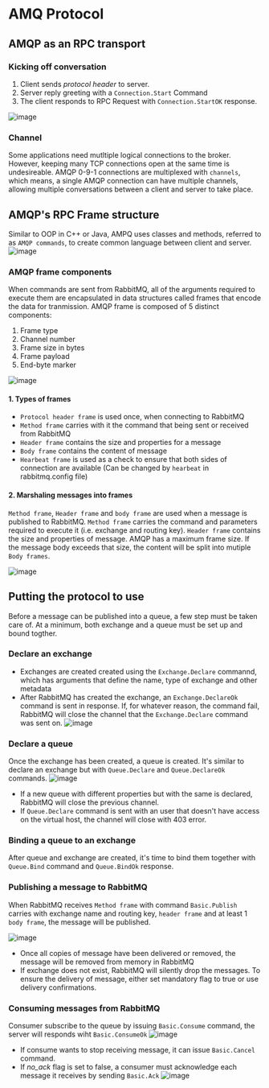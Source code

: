 # AMQ Protocol 
## AMQP as an RPC transport 
### Kicking off conversation
1. Client sends *protocol header* to server. 
2. Server reply greeting with a `Connection.Start` Command
3. The client responds to RPC Request with `Connection.StartOK` response. 

![image](https://learning.oreilly.com/library/view/rabbitmq-in-depth/9781617291005/02fig01_alt.jpg)

### Channel
Some applications need mutltiple logical connections to the broker. However, keeping many TCP connections open at the same time is undesireable. AMQP 0-9-1 connections are multiplexed with `channels`, which means, a single AMQP connection can have multiple channels, allowing multiple conversations between a client and server to take place. 

## AMQP's RPC Frame structure 
Similar to OOP in C++ or Java, AMPQ uses classes and methods, referred to as `AMQP commands`, to create common language between client and server. 
![image](https://learning.oreilly.com/library/view/rabbitmq-in-depth/9781617291005/02fig02.jpg)
### AMQP frame components
When commands are sent from RabbitMQ, all of the arguments required to execute them are encapsulated in data structures called frames that encode the data for tranmission. AMQP frame is composed of 5 distinct components: 
1. Frame type
2. Channel number
3. Frame size in bytes
4. Frame payload 
5. End-byte marker 

![image](https://learning.oreilly.com/library/view/rabbitmq-in-depth/9781617291005/02fig03_alt.jpg)
#### 1. Types of frames
- `Protocol header frame` is used once, when connecting to RabbitMQ 
- `Method frame` carries with it the command that being sent or received from RabbitMQ 
- `Header frame` contains the size and properties for a message 
- `Body frame` contains the content of message 
- `Hearbeat frame` is used as a check to ensure that both sides of connection are available (Can be changed by `hearbeat` in rabbitmq.config file)

#### 2. Marshaling messages into frames
`Method frame`, `Header frame` and `body frame` are used when a message is published to RabbitMQ. `Method frame` carries the command and parameters required to execute it (i.e. exchange and routing key). `Header frame` contains the size and properties of message. AMQP has a maximum frame size. If the message body exceeds that size, the content will be split into mutiple `Body frames`. 

![image](https://learning.oreilly.com/library/view/rabbitmq-in-depth/9781617291005/02fig04_alt.jpg)

## Putting the protocol to use 
Before a message can be published into a queue, a few step must be taken care of. At a minimum, both exchange and a queue must be set up and bound togther. 
### Declare an exchange 
- Exchanges are created created using the `Exchange.Declare` commannd, which has arguments that define the name, type of exchange and other metadata 
- After RabbitMQ has created the exchange, an `Exchange.DeclareOk` command is sent in response. If, for whatever reason, the command fail, RabbitMQ will close the channel that the `Exchange.Declare` command was sent on. 
![image](https://learning.oreilly.com/library/view/rabbitmq-in-depth/9781617291005/02fig08_alt.jpg)

### Declare a queue
Once the exchange has been created, a queue is created. It's similar to declare an exchange but with `Queue.Declare` and `Queue.DeclareOk` commands. 
![image](https://learning.oreilly.com/library/view/rabbitmq-in-depth/9781617291005/02fig09_alt.jpg)
- If a new queue with different properties but with the same is declared, RabbitMQ will close the previous channel. 
- If `Queue.Declare` command is sent with an user that doesn't have access on the virtual host, the channel will close with 403 error. 

### Binding a queue to an exchange 
After queue and exchange are created, it's time to bind them together with `Queue.Bind` command and `Queue.BindOk` response.

### Publishing a message to RabbitMQ 
When RabbitMQ receives `Method frame` with command `Basic.Publish` carries with exchange name and routing key, `header frame` and at least 1 `body frame`, the message will be published. 

![image](https://learning.oreilly.com/library/view/rabbitmq-in-depth/9781617291005/02fig11.jpg)
* Once all copies of message have been delivered or removed, the message will be removed from memory in RabbitMQ
* If exchange does not exist, RabbitMQ will silently drop the messages. To ensure the delivery of message, either set mandatory flag to true or use delivery confirmations. 

### Consuming messages from RabbitMQ 
Consumer subscribe to the queue by issuing `Basic.Consume` command, the server will responds wiht `Basic.ConsumeOk`
![image](https://learning.oreilly.com/library/view/rabbitmq-in-depth/9781617291005/02fig12_alt.jpg)
* If consume wants to stop receiving message, it can issue `Basic.Cancel` command. 
* If *no_ack* flag is set to false, a consumer must acknowledge each message it receives by sending `Basic.Ack`
![image](https://learning.oreilly.com/library/view/rabbitmq-in-depth/9781617291005/02fig13_alt.jpg)
